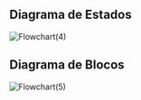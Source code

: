 ## Diagrama de Estados
![Flowchart(4)](https://github.com/user-attachments/assets/b0bd06b5-8c78-4fd0-bc20-9fde7375142b)

## Diagrama de Blocos
![Flowchart(5)](https://github.com/user-attachments/assets/d93ed4ef-211b-4632-881b-5a473dd081b7)
